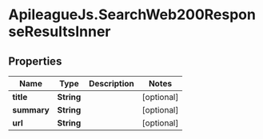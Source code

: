 # ApileagueJs.SearchWeb200ResponseResultsInner

## Properties

Name | Type | Description | Notes
------------ | ------------- | ------------- | -------------
**title** | **String** |  | [optional] 
**summary** | **String** |  | [optional] 
**url** | **String** |  | [optional] 



